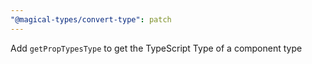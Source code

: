 ```yaml
---
"@magical-types/convert-type": patch
---
```


Add `getPropTypesType` to get the TypeScript Type of a component type
